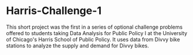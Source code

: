 # Harris-Challenge-1

This short project was the first in a series of optional challenge problems offered to students taking Data Analysis for Public Policy I 
at the University of Chicago's Harris School of Public Policy. It uses data from Divvy bike stations to analyze the supply and demand 
for Divvy bikes. 
